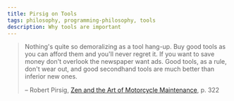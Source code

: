 ```yaml
---
title: Pirsig on Tools
tags: philosophy, programming-philosophy, tools
description: Why tools are important
---
```


> Nothing's quite so demoralizing as a tool hang-up. Buy good tools as you can afford them and you'll never regret it. If you want to save money don't overlook the newspaper want ads. Good tools, as a rule, don't wear out, and good secondhand tools are much better than inferior new ones.
>
> – Robert Pirsig, [Zen and the Art of Motorcycle Maintenance](https://en.wikipedia.org/wiki/Zen_and_the_Art_of_Motorcycle_Maintenance), p. 322
